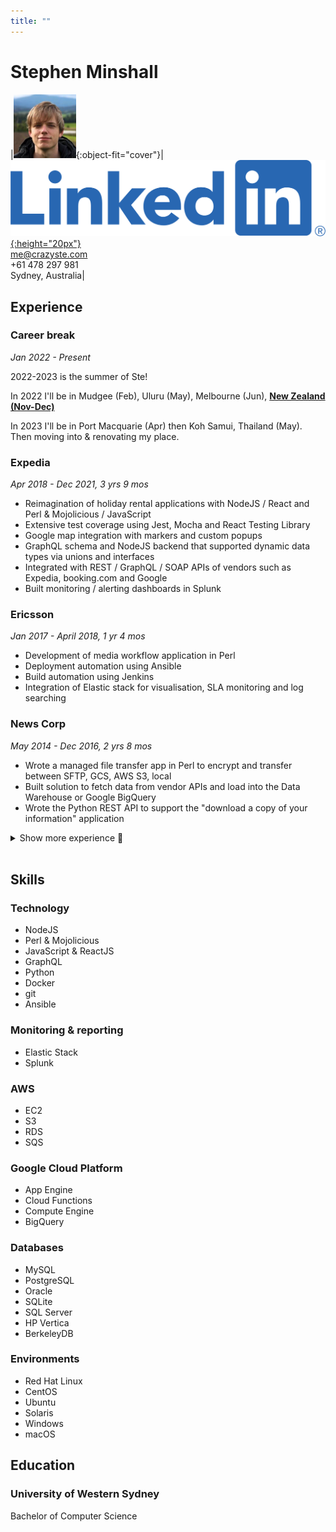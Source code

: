```yaml
---
title: ""
---
```


# Stephen Minshall

|![Hey!](assets/me.png){:object-fit="cover"}|[![LinkedIn](assets/LI-Logo.png){:height="20px"}](https://linkedin.com/in/stephenminshall)<br>[me@crazyste.com](mailto:me@crazyste.com)<br>+61 478 297 981<br>Sydney, Australia|

## Experience

### Career break

*Jan 2022 - Present*

2022-2023 is the summer of Ste!

In 2022 I'll be in Mudgee (Feb), Uluru (May), Melbourne (Jun), [**New Zealand (Nov-Dec)**](https://www.skylarkcabin.co.nz/)

In 2023 I'll be in Port Macquarie (Apr) then Koh Samui, Thailand (May). Then moving into & renovating my place.

### Expedia

*Apr 2018 - Dec 2021, 3 yrs 9 mos*

- Reimagination of holiday rental applications with NodeJS / React and Perl & Mojolicious / JavaScript
- Extensive test coverage using Jest, Mocha and React Testing Library
- Google map integration with markers and custom popups
- GraphQL schema and NodeJS backend that supported dynamic data types via unions and interfaces
- Integrated with REST / GraphQL / SOAP APIs of vendors such as Expedia, booking.com and Google
- Built monitoring / alerting dashboards in Splunk

### Ericsson

*Jan 2017 - April 2018, 1 yr 4 mos*

- Development of media workflow application in Perl
- Deployment automation using Ansible
- Build automation using Jenkins
- Integration of Elastic stack for visualisation, SLA monitoring and log searching

### News Corp

*May 2014 - Dec 2016, 2 yrs 8 mos*

- Wrote a managed file transfer app in Perl to encrypt and transfer between SFTP, GCS, AWS S3, local
- Built solution to fetch data from vendor APIs and load into the Data Warehouse or Google BigQuery
- Wrote the Python REST API to support the "download a copy of your information" application

<details markdown=1>
  <summary>Show more experience 👴️</summary>

### Acxiom

*March 2011 - April 2014, 3 yrs 2 mos*

- Built marketing platforms for customers (e.g. Ikea) to facilitate marketing campaigns in Perl & Alterian

### Computershare

*2008 - March 2011, 3 yrs*

- Developed and maintained a platform for remittance processing as a B2B service in Perl & VB6

### QM Technologies

*2005 - 2008, 3 yrs*

- Executed marketing campaigns according to business rules using Perl & HP Exstream

</details>
<br />

## Skills

### Technology

- NodeJS
- Perl & Mojolicious
- JavaScript & ReactJS
- GraphQL
- Python
- Docker
- git
- Ansible

### Monitoring & reporting

- Elastic Stack
- Splunk

### AWS

- EC2
- S3
- RDS
- SQS

### Google Cloud Platform

- App Engine
- Cloud Functions
- Compute Engine
- BigQuery

### Databases

- MySQL
- PostgreSQL
- Oracle
- SQLite
- SQL Server
- HP Vertica
- BerkeleyDB

### Environments

- Red Hat Linux
- CentOS
- Ubuntu
- Solaris
- Windows
- macOS

## Education

### University of Western Sydney

Bachelor of Computer Science
